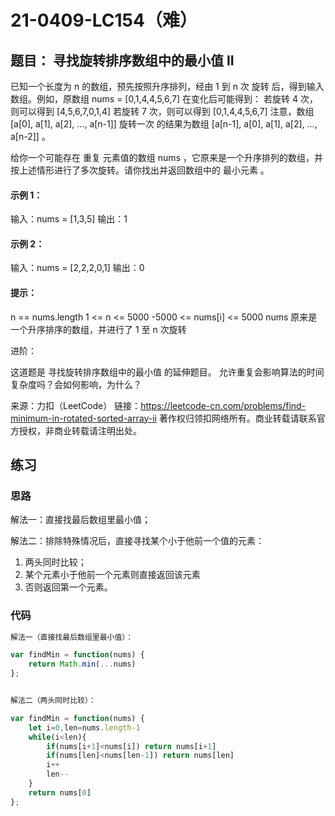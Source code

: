 # 21-0409-LC154（难） 

## 题目：  寻找旋转排序数组中的最小值 II

已知一个长度为 n 的数组，预先按照升序排列，经由 1 到 n 次 旋转 后，得到输入数组。例如，原数组 nums = [0,1,4,4,5,6,7] 在变化后可能得到：
若旋转 4 次，则可以得到 [4,5,6,7,0,1,4]
若旋转 7 次，则可以得到 [0,1,4,4,5,6,7]
注意，数组 [a[0], a[1], a[2], ..., a[n-1]] 旋转一次 的结果为数组 [a[n-1], a[0], a[1], a[2], ..., a[n-2]] 。

给你一个可能存在 重复 元素值的数组 nums ，它原来是一个升序排列的数组，并按上述情形进行了多次旋转。请你找出并返回数组中的 最小元素 。

 

#### 示例 1：

输入：nums = [1,3,5]
输出：1

#### 示例 2：

输入：nums = [2,2,2,0,1]
输出：0

#### 提示：

n == nums.length
1 <= n <= 5000
-5000 <= nums[i] <= 5000
nums 原来是一个升序排序的数组，并进行了 1 至 n 次旋转


进阶：

这道题是 寻找旋转排序数组中的最小值 的延伸题目。
允许重复会影响算法的时间复杂度吗？会如何影响，为什么？

来源：力扣（LeetCode）
链接：https://leetcode-cn.com/problems/find-minimum-in-rotated-sorted-array-ii
著作权归领扣网络所有。商业转载请联系官方授权，非商业转载请注明出处。



## 练习

### 思路

解法一：直接找最后数组里最小值；



解法二：排除特殊情况后，直接寻找某个小于他前一个值的元素：

1. 两头同时比较；
2. 某个元素小于他前一个元素则直接返回该元素
3. 否则返回第一个元素。

### 代码

```js
解法一（直接找最后数组里最小值）：

var findMin = function(nums) {
    return Math.min(...nums)
};


解法二（两头同时比较）：

var findMin = function(nums) {
    let i=0,len=nums.length-1
    while(i<len){
        if(nums[i+1]<nums[i]) return nums[i+1]
        if(nums[len]<nums[len-1]) return nums[len]
        i++
        len--
    }
    return nums[0]
};
```

